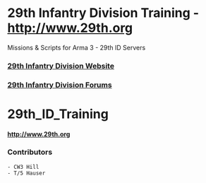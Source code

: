 # 29th Infantry Division Training - http://www.29th.org
Missions & Scripts for Arma 3 - 29th ID Servers
### [29th Infantry Division Website](http://www.29th.org)
### [29th Infantry Division Forums](http://forums.29th.org)


# 29th_ID_Training
#### http://www.29th.org

### Contributors
	- CW3 Hill
	- T/5 Hauser



